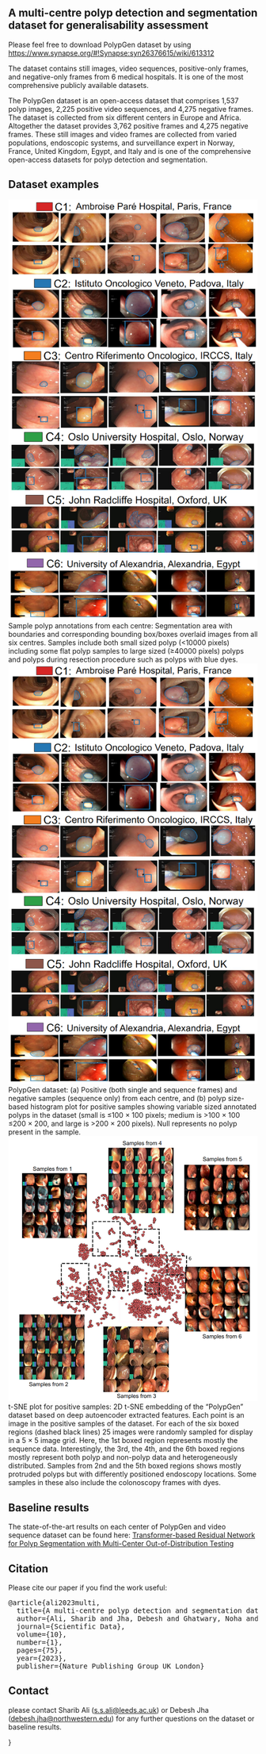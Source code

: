 ## A multi-centre polyp detection and segmentation dataset for generalisability assessment

Please feel free to download PolypGen dataset by using https://www.synapse.org/#!Synapse:syn26376615/wiki/613312

The dataset contains still images, video sequences, positive-only frames, and negative-only frames from 6 medical hospitals. It is one of the most comprehensive publicly available datasets. 


The PolypGen dataset is an open-access dataset that comprises 1,537 polyp images, 2,225 positive video sequences, and 4,275 negative frames. The dataset is collected from six different centers in Europe and Africa. Altogether the dataset provides 3,762 positive frames and 4,275 negative frames. These still images and video frames are collected from varied populations, endoscopic systems, and surveillance expert in  Norway, France, United Kingdom, Egypt, and Italy and is one of the comprehensive open-access datasets for polyp detection and segmentation. 

## Dataset examples
<img src="polyp_data_samples.png">
Sample polyp annotations from each centre: Segmentation area with boundaries and corresponding bounding box/boxes overlaid images from all six centres. Samples include both small sized polyp (<10000 pixels) including some flat polyp samples to large sized (≥40000 pixels) polyps and polyps during resection procedure such as polyps with blue dyes.

  <img src="polyp_data_samples.png">
  PolypGen dataset: (a) Positive (both single and sequence frames) and negative samples (sequence only) from each centre, and (b) polyp size-based histogram plot for positive samples showing variable sized annotated polyps in the dataset (small is ≤100 × 100 pixels; medium is >100 × 100 ≤200 × 200, and large is >200 × 200 pixels). Null represents no polyp present in the sample.
  
  <img src="t-SNE plot.png">
t-SNE plot for positive samples: 2D t-SNE embedding of the “PolypGen” dataset based on deep autoencoder extracted features. Each point is an image in the positive samples of the dataset. For each of the six boxed regions (dashed black lines) 25 images were randomly sampled for display in a 5 × 5 image grid. Here, the 1st boxed region represents mostly the sequence data. Interestingly, the 3rd, the 4th, and the 6th boxed regions mostly represent both polyp and non-polyp data and heterogeneously distributed. Samples from 2nd and the 5th boxed regions shows mostly protruded polyps but with differently positioned endoscopy locations. Some samples in these also include the colonoscopy frames with dyes.

## Baseline results

The state-of-the-art results on each center of PolypGen and video sequence dataset can be found here:
[Transformer-based Residual Network for Polyp Segmentation with Multi-Center Out-of-Distribution Testing](https://arxiv.org/abs/2303.07428)




## Citation
Please cite our paper if you find the work useful: 
<pre>
@article{ali2023multi,
  title={A multi-centre polyp detection and segmentation dataset for generalisability assessment},
  author={Ali, Sharib and Jha, Debesh and Ghatwary, Noha and Realdon, Stefano and Cannizzaro, Renato and Salem, Osama E and Lamarque, Dominique and Daul, Christian and Riegler, Michael A and Anonsen, Kim V and others},
  journal={Scientific Data},
  volume={10},
  number={1},
  pages={75},
  year={2023},
  publisher={Nature Publishing Group UK London}
</pre>

## Contact
please contact Sharib Ali (s.s.ali@leeds.ac.uk) or Debesh Jha (debesh.jha@northwestern.edu) for any further questions on the dataset or baseline results.

}


